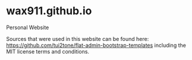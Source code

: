 # wax911.github.io
Personal Website

Sources that were used in this website can be found here: https://github.com/tui2tone/flat-admin-bootstrap-templates including the MIT license terms and conditions.
